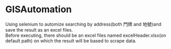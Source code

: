 # GISAutomation
Using selenium to automize searching by address(both 門牌 and 地號)and save the result as an excel files.<br>
Before executing, there should be an excel files named excelHeader.xlsx(on default path) on which the result will be based to scrape data.
